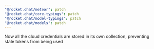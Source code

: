```yaml
---
"@rocket.chat/meteor": patch
"@rocket.chat/core-typings": patch
"@rocket.chat/model-typings": patch
"@rocket.chat/models": patch
---
```


Now all the cloud credentials are stored in its own collection, preventing stale tokens from being used
